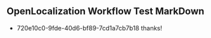 ## OpenLocalization Workflow Test MarkDown
* 720e10c0-9fde-40d6-bf89-7cd1a7cb7b18 
thanks!<!--HONumber=Mar16_HO3-->
